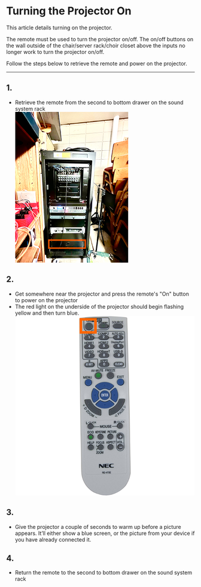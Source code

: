 # Turning the Projector On

This article details turning on the projector.

The remote must be used to turn the projector on/off. The on/off buttons on the wall outside of the chair/server rack/choir closet above the inputs no longer work to turn the projector on/off.

Follow the steps below to retrieve the remote and power on the projector.

---

## 1.
 - Retrieve the remote from the second to bottom drawer on the sound system rack
 <br>![NEC Projector Remote](../../assets/images/video/turning_projector_on-off/sound-system-rack%400.1x.png)


## 2.
 - Get somewhere near the projector and press the remote's "On" button to power on the projector
 - The red light on the underside of the projector should begin flashing yellow and then turn blue.
 <br>![NEC Projector Remote](../../assets/images/video/turning_projector_on-off/nec-projector-remote%400.25x.png)

## 3.
 - Give the projector a couple of seconds to warm up before a picture appears. It’ll either show a blue screen, or the picture from your device if you have already connected it.

## 4.
 - Return the remote to the second to bottom drawer on the sound system rack
